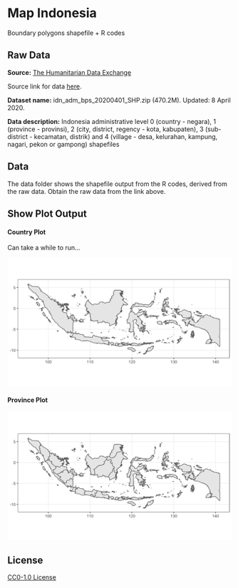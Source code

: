 # Map Indonesia

Boundary polygons shapefile + R codes

## Raw Data

**Source:** [The Humanitarian Data Exchange](https://data.humdata.org/)

Source link for data [here](https://data.humdata.org/dataset/indonesia-administrative-boundary-polygons-lines-and-places-levels-0-4b). 

**Dataset name:** idn_adm_bps_20200401_SHP.zip (470.2M). Updated: 8 April 2020.

**Data description:** Indonesia administrative level 0 (country - negara), 1 (province - provinsi), 2 (city, district, regency - kota, kabupaten), 3 (sub-district - kecamatan, distrik) and 4 (village - desa, kelurahan, kampung, nagari, pekon or gampong) shapefiles

## Data

The data folder shows the shapefile output from the R codes, derived from the raw data. Obtain the raw data from the link above.

## Show Plot Output

#### Country Plot

Can take a while to run...

![adm0](plot/adm0_country.png)

#### Province Plot

![adm1](plot/adm1_province.png)

## License

[CC0-1.0 License](https://github.com/dvannanda/map-indonesia/blob/main/LICENSE.md)